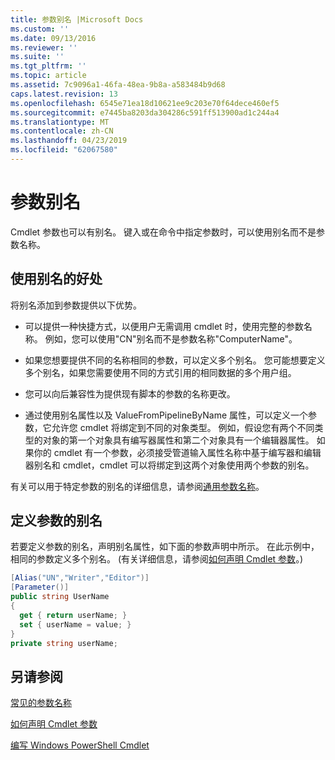 ```yaml
---
title: 参数别名 |Microsoft Docs
ms.custom: ''
ms.date: 09/13/2016
ms.reviewer: ''
ms.suite: ''
ms.tgt_pltfrm: ''
ms.topic: article
ms.assetid: 7c9096a1-46fa-48ea-9b8a-a583484b9d68
caps.latest.revision: 13
ms.openlocfilehash: 6545e71ea18d10621ee9c203e70f64dece460ef5
ms.sourcegitcommit: e7445ba8203da304286c591ff513900ad1c244a4
ms.translationtype: MT
ms.contentlocale: zh-CN
ms.lasthandoff: 04/23/2019
ms.locfileid: "62067580"
---
```

# <a name="parameter-aliases"></a>参数别名

Cmdlet 参数也可以有别名。 键入或在命令中指定参数时，可以使用别名而不是参数名称。

## <a name="benefits-of-using-aliases"></a>使用别名的好处

将别名添加到参数提供以下优势。

- 可以提供一种快捷方式，以便用户无需调用 cmdlet 时，使用完整的参数名称。 例如，您可以使用"CN"别名而不是参数名称"ComputerName"。

- 如果您想要提供不同的名称相同的参数，可以定义多个别名。 您可能想要定义多个别名，如果您需要使用不同的方式引用的相同数据的多个用户组。

- 您可以向后兼容性为提供现有脚本的参数的名称更改。

- 通过使用别名属性以及 ValueFromPipelineByName 属性，可以定义一个参数，它允许您 cmdlet 将绑定到不同的对象类型。 例如，假设您有两个不同类型的对象的第一个对象具有编写器属性和第二个对象具有一个编辑器属性。 如果你的 cmdlet 有一个参数，必须接受管道输入属性名称中基于编写器和编辑器别名和 cmdlet，cmdlet 可以将绑定到这两个对象使用两个参数的别名。

有关可以用于特定参数的别名的详细信息，请参阅[通用参数名称](./common-parameter-names.md)。

## <a name="defining-parameter-aliases"></a>定义参数的别名

若要定义参数的别名，声明别名属性，如下面的参数声明中所示。 在此示例中，相同的参数定义多个别名。 (有关详细信息，请参阅[如何声明 Cmdlet 参数](./how-to-declare-cmdlet-parameters.md)。)

```csharp
[Alias("UN","Writer","Editor")]
[Parameter()]
public string UserName
{
  get { return userName; }
  set { userName = value; }
}
private string userName;
```

## <a name="see-also"></a>另请参阅

[常见的参数名称](./common-parameter-names.md)

[如何声明 Cmdlet 参数](./how-to-declare-cmdlet-parameters.md)

[编写 Windows PowerShell Cmdlet](./writing-a-windows-powershell-cmdlet.md)
